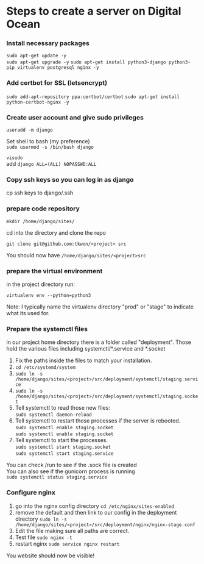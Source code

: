 # Steps to create a server on Digital Ocean

### Install necessary packages
`sudo apt-get update -y`  
`sudo apt-get upgrade -y` 
`sudo apt-get install python3-django python3-pip virtualenv postgresql nginx -y`  

### Add certbot for SSL (letsencrypt)
`sudo add-apt-repository ppa:certbot/certbot`
`sudo apt-get install python-certbot-nginx -y` 

### Create user account and give sudo privileges
`useradd -m django`  

Set shell to bash (my preference)  
`sudo usermod -s /bin/bash django`  

`visudo`  
add `django ALL=(ALL) NOPASSWD:ALL`

### Copy ssh keys so you can log in as django
cp ssh keys to django/.ssh  
  
### prepare code repository
`mkdir /home/django/sites/`
  
cd into the directory and clone the repo

`git clone git@github.com:tkwon/<project> src`

You should now have `/home/django/sites/<project>src`

### prepare the virtual environment
in the project directory run:

`virtualenv env --python=python3`

Note: I typically name the virtualenv directory "prod" or "stage" to indicate what its used for.

### Prepare the systemctl files
in our project home directory there is a folder called "deployment".
Those hold the various files including systemctl/*.service and *.socket

1. Fix the paths inside the files to match your installation.
2. `cd /etc/systemd/system`
3. `sudo ln -s /home/django/sites/<project>/src/deployment/systemctl/staging.service`   
4. `sudo ln -s /home/django/sites/<project>/src/deployment/systemctl/staging.socket`   
5. Tell systemctl to read those new files:  
`sudo systemctl daemon-reload`   
6. Tell systemctl to restart those processes if the server is rebooted.  
`sudo systemctl enable staging.socket`    
`sudo systemctl enable staging.socket`  
7. Tell systemctl to start the processes.  
`sudo systemctl start staging.socket`  
`sudo systemctl start staging.service`  

You can check /run to see if the .sock file is created  
You can also see if the gunicorn process is running  
`sudo systemctl status staging.service`

### Configure nginx 
1. go into the nginx config directory
`cd /etc/nginx/sites-enabled`
2. remove the default and then link to our config in the deployment directory
`sudo ln -s /home/django/sites/<project>/src/deployment/nginx/nginx-stage.conf`
3. Edit the file making sure all paths are correct.
4. Test file
`sudo nginx -t`
5. restart nginx
`sudo service nginx restart`

You website should now be visible!